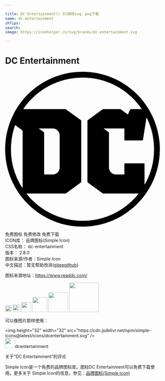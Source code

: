```yaml
---

title: DC Entertainment() ICON转svg、png下载
name: dc-entertainment
zhTips: 
search: 
image: https://iconhelper.cn/svg/brands/dc-entertainment.svg

---
```


# DC Entertainment  <small style="font-size: 60%;font-weight: 100"></small>

<div id="svg" class="svg-wrap">
<svg role="img" xmlns="http://www.w3.org/2000/svg" viewBox="0 0 24 24"><title>DC Entertainment icon</title><path d="M5.215 8.787h2.154c.601 0 1.088.487 1.088 1.088v4.954c0 .6-.487 1.088-1.088 1.088H6.05V9.475a.159.159 0 00-.066-.129zM12 23.099a11.078 11.078 0 01-8.659-4.155.046.046 0 01.036-.074h5.936a.26.26 0 00.153-.05l2.27-1.648a.159.159 0 00.064-.128V7.616a.159.159 0 00-.065-.129L9.466 5.84a.261.261 0 00-.153-.05H2.886a.046.046 0 01-.037-.071A11.087 11.087 0 0112 .9c3.798 0 7.15 1.907 9.151 4.817a.046.046 0 01-.038.071h-1.597c-.052 0-.1.03-.123.079l-.353.757-1.082-.786a.26.26 0 00-.153-.05h-2.553a.261.261 0 00-.154.05L12.83 7.487a.159.159 0 00-.065.129v9.428c0 .05.024.098.065.128l2.27 1.648a.26.26 0 00.153.05h5.371c.038 0 .06.045.036.074A11.078 11.078 0 0112 23.1zM1.602 8.3l1.038.755c.043.03.068.08.068.132v8.73c0 .046-.06.063-.084.025A11.046 11.046 0 01.901 12c0-1.289.22-2.526.624-3.677a.05.05 0 01.077-.024zm13.67.488h3.225v1.776c0 .046.038.084.084.084h2.701a.098.098 0 00.096-.083l.535-3.374c.007-.044.066-.053.086-.013a11.053 11.053 0 011.1 4.823 11.05 11.05 0 01-1.39 5.382c-.022.04-.084.024-.084-.023v-3.084a.084.084 0 00-.084-.084h-2.96a.084.084 0 00-.084.084v1.642h-1.301a1.089 1.089 0 01-1.089-1.088V9.475a.159.159 0 00-.065-.129zM12 0C5.373 0 0 5.373 0 12s5.373 12 12 12 12-5.373 12-12S18.627 0 12 0Z"/></svg>
</div>
<detail full-name='dc-entertainment'></detail>

<div class="detail-page">
<p>
<span><span class="badge-success badge">免费图标</span> <span class="badge-success badge">免费修改</span>  <span class="badge-success badge">免费下载</span> </span>
<br/>
<span>
ICON库：
<span class="badge-secondary badge">品牌图标(Simple Icon)</span> 
</span>
<br/>
<span>
CSS名称：
<span class="badge-secondary badge">dc-entertainment</span> 
</span>

<br/>
<span>
版本：
<span class="badge-secondary badge">2.8.0</span> 
</span>
<br/>
<span>图标来源/作者：<span class="badge-light badge">Simple Icon</span></span> 
<br/>
<span class="zh-detail">中文描述：暂无<span class="help-link"><span>帮助改进</span>(<a href="https://gitee.com/liuwave/icon-helper/edit/master/json/brands/dc-entertainment.json" target="_blank" rel="noopener noreferrer">gitee</a><a href="https://github.com/liuwave/icon-helper/edit/master/json/brands/dc-entertainment.json" target="_blank" rel="noopener noreferrer">github</a></span>)</span><br/>
</p>
</div><div class="description description alert alert-light"><p>图标来源地址：<a href="https://www.readdc.com/" target="_blank" rel="noopener noreferrer">https://www.readdc.com/</a></p></div>
<div class="alert alert-dark">
<img height="21" width="21" src="https://cdn.jsdelivr.net/npm/simple-icons@latest/icons/dcentertainment.svg" />
<img height="24" width="24" src="https://cdn.jsdelivr.net/npm/simple-icons@latest/icons/dcentertainment.svg" />
<img height="32" width="32" src="https://cdn.jsdelivr.net/npm/simple-icons@latest/icons/dcentertainment.svg" />
<img height="48" width="48" src="https://cdn.jsdelivr.net/npm/simple-icons@latest/icons/dcentertainment.svg" />
<img height="64" width="64" src="https://cdn.jsdelivr.net/npm/simple-icons@latest/icons/dcentertainment.svg" />
<img height="96" width="96" src="https://cdn.jsdelivr.net/npm/simple-icons@latest/icons/dcentertainment.svg" />

</div>
<div>
  <p>可以像图片那样使用：    
  </p>
  <div class="alert alert-primary" style="font-size: 14px">
    &lt;img height="32" width="32" src="https://cdn.jsdelivr.net/npm/simple-icons@latest/icons/dcentertainment.svg" /&gt;
    <copy-btn content='<img height="32" width="32" src="https://cdn.jsdelivr.net/npm/simple-icons@latest/icons/dcentertainment.svg" />'></copy-btn>
  </div>
  <div class="alert alert-secondary">
    <img height="32" width="32" src="https://cdn.jsdelivr.net/npm/simple-icons@latest/icons/dcentertainment.svg" />dcentertainment
    <copy-btn content="dcentertainment" btn-title="复制图标名称"></copy-btn>
  </div>
</div>

<Vssue title="关于“DC Entertainment”的评论" >关于“DC Entertainment”的评论</Vssue>


<div><p>Simple Icon是一个免费的品牌图标库。图标DC Entertainment可以免费下载使用。更多关于  Simple Icon的信息，参见：<a target="_blank" href="https://iconhelper.cn/brands.html">品牌图标(Simple Icon)</a>
</p></div>
